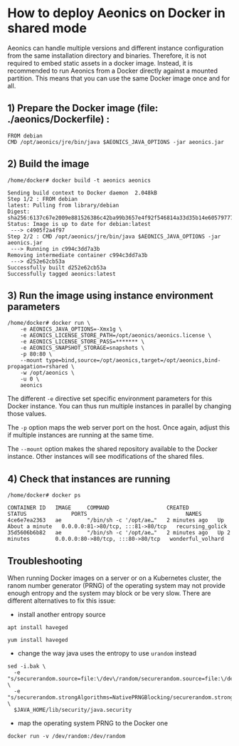 # How to deploy Aeonics on Docker in shared mode

Aeonics can handle multiple versions and different instance configuration from the same
installation directory and binaries. Therefore, it is not required to embed static 
assets in a docker image.
Instead, it is recommended to run Aeonics from a Docker directly against a mounted partition.
This means that you can use the same Docker image once and for all.

## 1) Prepare the Docker image (file: ./aeonics/Dockerfile) :
```
FROM debian
CMD /opt/aeonics/jre/bin/java $AEONICS_JAVA_OPTIONS -jar aeonics.jar
```
## 2) Build the image
```
/home/docker# docker build -t aeonics aeonics
```
```
Sending build context to Docker daemon  2.048kB
Step 1/2 : FROM debian
latest: Pulling from library/debian
Digest: sha256:6137c67e2009e881526386c42ba99b3657e4f92f546814a33d35b14e60579777
Status: Image is up to date for debian:latest
 ---> c4905f2a4f97
Step 2/2 : CMD /opt/aeonics/jre/bin/java $AEONICS_JAVA_OPTIONS -jar aeonics.jar
 ---> Running in c994c3dd7a3b
Removing intermediate container c994c3dd7a3b
 ---> d252e62cb53a
Successfully built d252e62cb53a
Successfully tagged aeonics:latest
```
## 3) Run the image using instance environment parameters
```
/home/docker# docker run \
    -e AEONICS_JAVA_OPTIONS=-Xmx1g \
    -e AEONICS_LICENSE_STORE_PATH=/opt/aeonics/aeonics.license \
    -e AEONICS_LICENSE_STORE_PASS=******* \
    -e AEONICS_SNAPSHOT_STORAGE=snapshots \
    -p 80:80 \
    --mount type=bind,source=/opt/aeonics,target=/opt/aeonics,bind-propagation=rshared \
    -w /opt/aeonics \
    -u 0 \
    aeonics
```
The different `-e` directive set specific environment parameters for this Docker instance. 
You can thus run multiple instances in parallel by changing those values.

The `-p` option maps the web server port on the host. Once again, adjust this if multiple instances are running at the same time.

The `--mount` option makes the shared repository available to the Docker instance. Other instances will see modifications of the shared files.

## 4) Check that instances are running
```
/home/docker# docker ps
```
```
CONTAINER ID   IMAGE     COMMAND                  CREATED         STATUS              PORTS                               NAMES
4ce6e7ea2363   ae        "/bin/sh -c '/opt/ae…"   2 minutes ago   Up About a minute   0.0.0.0:81->80/tcp, :::81->80/tcp   recursing_golick
35d5606b6b82   ae        "/bin/sh -c '/opt/ae…"   2 minutes ago   Up 2 minutes        0.0.0.0:80->80/tcp, :::80->80/tcp   wonderful_volhard
```

## Troubleshooting

When running Docker images on a server or on a Kubernetes cluster, the ranom number generator (PRNG) of the operating system may not provide enough entropy and the system may
block or be very slow. There are different alternatives to fix this issue:
- install another entropy source
```
apt install haveged
```
```
yum install haveged
```
- change the way java uses the entropy to use `urandom` instead
```
sed -i.bak \
  -e "s/securerandom.source=file:\/dev\/random/securerandom.source=file:\/dev\/urandom/g" \
  -e "s/securerandom.strongAlgorithms=NativePRNGBlocking/securerandom.strongAlgorithms=NativePRNG/g" \
  $JAVA_HOME/lib/security/java.security
```
- map the operating system PRNG to the Docker one
```
docker run -v /dev/random:/dev/random
```